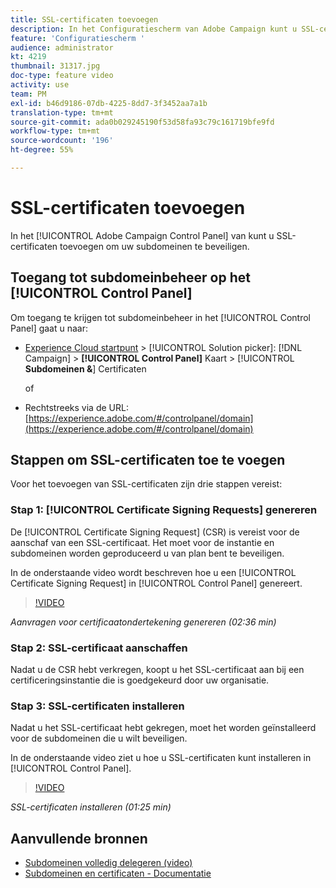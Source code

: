 ```yaml
---
title: SSL-certificaten toevoegen
description: In het Configuratiescherm van Adobe Campaign kunt u SSL-certificaten toevoegen om uw subdomeinen te beveiligen.
feature: 'Configuratiescherm '
audience: administrator
kt: 4219
thumbnail: 31317.jpg
doc-type: feature video
activity: use
team: PM
exl-id: b46d9186-07db-4225-8dd7-3f3452aa7a1b
translation-type: tm+mt
source-git-commit: ada0b029245190f53d58fa93c79c161719bfe9fd
workflow-type: tm+mt
source-wordcount: '196'
ht-degree: 55%

---
```


# SSL-certificaten toevoegen

In het [!UICONTROL Adobe Campaign Control Panel] van kunt u SSL-certificaten toevoegen om uw subdomeinen te beveiligen.

## Toegang tot subdomeinbeheer op het [!UICONTROL Control Panel]

Om toegang te krijgen tot subdomeinbeheer in het [!UICONTROL Control Panel] gaat u naar:

* [Experience Cloud startpunt](https://experience.adobe.com/#/home) >  [!UICONTROL Solution picker]:  [!DNL Campaign] >  **[!UICONTROL Control Panel]** Kaart >  [!UICONTROL **Subdomeinen &amp;**] Certificaten

   of
* Rechtstreeks via de URL: [https://experience.adobe.com/#/controlpanel/domain](https://experience.adobe.com/#/controlpanel/domain)

## Stappen om SSL-certificaten toe te voegen

Voor het toevoegen van SSL-certificaten zijn drie stappen vereist:

### Stap 1: [!UICONTROL Certificate Signing Requests] genereren

De [!UICONTROL Certificate Signing Request] (CSR) is vereist voor de aanschaf van een SSL-certificaat. Het moet voor de instantie en subdomeinen worden geproduceerd u van plan bent te beveiligen.

In de onderstaande video wordt beschreven hoe u een [!UICONTROL Certificate Signing Request] in [!UICONTROL Control Panel] genereert.

>[!VIDEO](https://video.tv.adobe.com/v/31317?quality=12)

*Aanvragen voor certificaatondertekening genereren (02:36 min)*

### Stap 2: SSL-certificaat aanschaffen

Nadat u de CSR hebt verkregen, koopt u het SSL-certificaat aan bij een certificeringsinstantie die is goedgekeurd door uw organisatie.

### Stap 3: SSL-certificaten installeren

Nadat u het SSL-certificaat hebt gekregen, moet het worden geïnstalleerd voor de subdomeinen die u wilt beveiligen.

In de onderstaande video ziet u hoe u SSL-certificaten kunt installeren in [!UICONTROL Control Panel].

>[!VIDEO](https://video.tv.adobe.com/v/31166?quality=12)

*SSL-certificaten installeren (01:25 min)*

## Aanvullende bronnen

* [ Subdomeinen volledig delegeren (video)](./subdomain-delegation.md)
* [Subdomeinen en certificaten - Documentatie](https://docs.adobe.com/content/help/nl-NL/control-panel/using/subdomains-and-certificates/renewing-subdomain-certificate.html)
